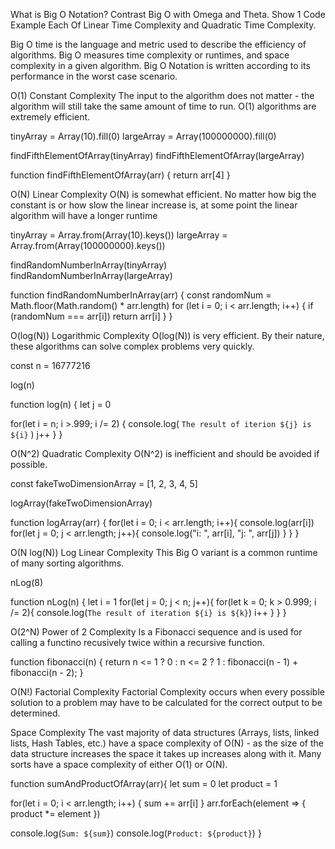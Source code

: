 What is Big O Notation? 
Contrast Big O with Omega and Theta. 
Show 1 Code Example Each Of Linear Time Complexity and Quadratic Time Complexity.

Big O time is the language and metric used to describe the efficiency of algorithms. Big O measures time complexity or runtimes, and space complexity in a given algorithm. Big O Notation is written according to its performance in the worst case scenario.

O(1) Constant Complexity
The input to the algorithm does not matter - the algorithm will still take the same amount of time to run. O(1) algorithms are extremely efficient.

tinyArray = Array(10).fill(0)
largeArray = Array(100000000).fill(0)

findFifthElementOfArray(tinyArray)
findFifthElementOfArray(largeArray)

function findFifthElementOfArray(arr) {
	return arr[4]
}

O(N) Linear Complexity
O(N) is somewhat efficient. No matter how big the constant is or how slow the linear increase is, at some point the linear algorithm will have a longer runtime

tinyArray = Array.from(Array(10).keys())
largeArray = Array.from(Array(100000000).keys())

findRandomNumberInArray(tinyArray)
findRandomNumberInArray(largeArray)

function findRandomNumberInArray(arr) {
  const randomNum = Math.floor(Math.random() * arr.length)
  for (let i = 0; i < arr.length; i++) {
    if (randomNum === arr[i]) return arr[i]
  }
}

O(log(N)) Logarithmic Complexity
O(log(N)) is very efficient. By their nature, these algorithms can solve complex problems very quickly.

const n = 16777216

log(n)

function log(n) {
  let j = 0
  
  for(let i = n; i >.999; i /= 2) {
    console.log(
			`The result of iterion ${j} is ${i}`
		)
    j++
  }
}

O(N^2) Quadratic Complexity
O(N^2) is inefficient and should be avoided if possible.

const fakeTwoDimensionArray = [1, 2, 3, 4, 5]

logArray(fakeTwoDimensionArray)

function logArray(arr) {
  for(let i = 0; i < arr.length; i++){
    console.log(arr[i])
    for(let j = 0; j < arr.length; j++){
      console.log("i: ", arr[i], "j: ", arr[j])
    }
  }
}

O(N log(N)) Log Linear Complexity
This Big O variant is a common runtime of many sorting algorithms.

nLog(8)

function nLog(n) {
  let i = 1
  for(let j = 0; j < n; j++){
    for(let k = 0; k > 0.999; i /= 2){
      console.log(`The result of iteration ${i} is ${k}`)
      i++
    }
  }
}

O(2^N) Power of 2 Complexity
Is a Fibonacci sequence and is used for calling a functino recusively twice within a recursive function.

function fibonacci(n) {
	return n <= 1 ? 0 : n <= 2 ? 1 : fibonacci(n - 1) + fibonacci(n - 2);
}

O(N!) Factorial Complexity
Factorial Complexity occurs when every possible solution to a problem may have to be calculated for the correct output to be determined.

Space Complexity
The vast majority of data structures (Arrays, lists, linked lists, Hash Tables, etc.) have a space complexity of O(N) - as the size of the data structure increases the space it takes up increases along with it. Many sorts have a space complexity of either O(1) or O(N).

function sumAndProductOfArray(arr){
  let sum = 0
  let product = 1

  for(let i = 0; i < arr.length; i++) {
    sum += arr[i]
  }
  arr.forEach(element => {
    product *= element
  })

  console.log(`Sum: ${sum}`)
  console.log(`Product: ${product}`)
}